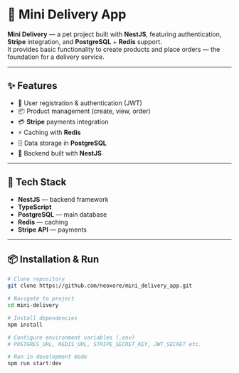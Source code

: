 # 🚀 Mini Delivery App

**Mini Delivery** — a pet project built with **NestJS**, featuring authentication, **Stripe** integration, and **PostgreSQL** + **Redis** support.  
It provides basic functionality to create products and place orders — the foundation for a delivery service.

---

## ✨ Features
- 🔑 User registration & authentication (JWT)
- 📦 Product management (create, view, order)
- 💳 **Stripe** payments integration
- ⚡ Caching with **Redis**
- 🗄️ Data storage in **PostgreSQL**
- 📡 Backend built with **NestJS**

---

## 📂 Tech Stack
- **NestJS** — backend framework  
- **TypeScript**  
- **PostgreSQL** — main database  
- **Redis** — caching  
- **Stripe API** — payments  

---

## 📦 Installation & Run
```bash
# Clone repository
git clone https://github.com/neoxore/mini_delivery_app.git

# Navigate to project
cd mini-delivery

# Install dependencies
npm install

# Configure environment variables (.env)
# POSTGRES_URL, REDIS_URL, STRIPE_SECRET_KEY, JWT_SECRET etc.

# Run in development mode
npm run start:dev
